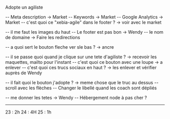 Adopte un agiliste

-- Meta description -> Market
-- Keywords -> Market
-- Google Analytics -> Market
-- c'est quoi ce "xebia-agile" dans le footer ? -> voir avec le market

-- il me faut les images du haut
-- Le footer est pas bon -> Wendy
-- le nom de domaine -> Faire les redirections

-- a quoi sert le bouton fleche ver sle bas ? -> ancre

-- il se passe quoi quand je clique sur une tete d'agiliste ? -> recevoir les maquettes, mailto pour l'instant
-- c'est quoi ce bouton avec une loupe -> a enlever
-- c'est quoi ces trucs sociaux en haut ? -> les enlever et vérifier auprès de Wendy


-- il fait quoi le bouton j'adopte ? -> meme chose que le truc au dessus
-- scroll avec les flèches
-- Changer le libellé quand les coach sont dépliés

-- me donner les tetes -> Wendy
-- Hébergement node à pas cher ?

************


23 : 2h
24 : 4H
25 : 1h


